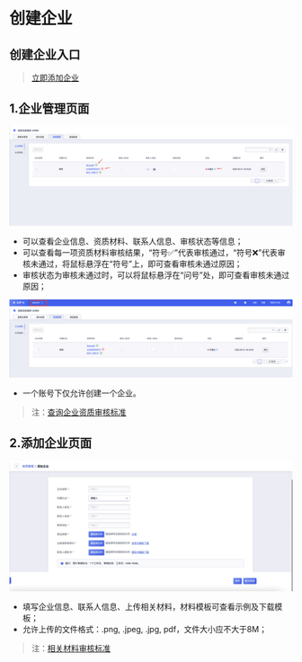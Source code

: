   <!--一下子提供一种思路，欢迎大家发挥 -->

# 创建企业


## 创建企业入口

>[立即添加企业](https://console.ucloud.cn/uvms/company/create)

## 1.企业管理页面

![企业管理页.png](images/企业管理页.png)

* 可以查看企业信息、资质材料、联系人信息、审核状态等信息；
* 可以查看每一项资质材料审核结果，“符号✅”代表审核通过，“符号❌”代表审核未通过，将鼠标悬浮在“符号”上，即可查看审核未通过原因；
* 审核状态为审核未通过时，可以将鼠标悬浮在“问号”处，即可查看审核未通过原因；

![账号.png](images/账号.png)

* 一个账号下仅允许创建一个企业。

>注：[查询企业资质审核标准](/uvms/introduction/criteria.md)

## 2.添加企业页面

![添加企业.png](images/添加企业.png)

* 填写企业信息、联系人信息、上传相关材料，材料模板可查看示例及下载模板；
* 允许上传的文件格式：.png, .jpeg, .jpg, pdf，文件大小应不大于8M；
>注：[相关材料审核标准](/uvms/introduction/criteria.md)
